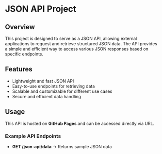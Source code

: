 # JSON API Project

## Overview
This project is designed to serve as a JSON API, allowing external applications to request and retrieve structured JSON data. The API provides a simple and efficient way to access various JSON responses based on specific endpoints.

## Features
- Lightweight and fast JSON API
- Easy-to-use endpoints for retrieving data
- Scalable and customizable for different use cases
- Secure and efficient data handling

## Usage
This API is hosted on **GitHub Pages** and can be accessed directly via URL.

### Example API Endpoints
- **GET /json-api/data** → Returns sample JSON data


